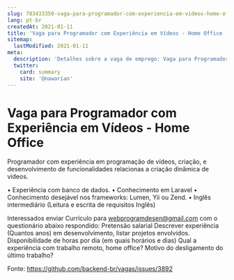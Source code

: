 ```yaml
---
slug: 783433350-vaga-para-programador-com-experiencia-em-videos-home-office
lang: pt-br
createdAt: 2021-01-11
title: 'Vaga para Programador com Experiência em Vídeos - Home Office - Vaga de Emprego'
sitemap:
  lastModified: 2021-01-11
meta:
  description: 'Detalhes sobre a vaga de emprego: Vaga para Programador com Experiência em Vídeos - Home Office'
  twitter:
    card: summary
    site: '@nawarian'
---
```


# Vaga para Programador com Experiência em Vídeos - Home Office

Programador com experiência em programação de vídeos, criação, e desenvolvimento de funcionalidades relacionas a criação dinâmica de vídeos.

• Experiência com banco de dados.
• Conhecimento em Laravel
• Conhecimento desejável nos frameworks: Lumen, Yii ou Zend.
• Inglês intermediário (Leitura e escrita de requisitos Inglês)

Interessados enviar Currículo para webprogramdesen@gmail.com com o questionário abaixo respondido:
Pretensão salarial
Descrever experiência (Quantos anos) em desenvolvimento, listar projetos envolvidos.
Disponibilidade de horas por dia (em quais horários e dias)
Qual a experiência com trabalho remoto, home office?
Motivo do desligamento do último trabalho?

Fonte: https://github.com/backend-br/vagas/issues/3892